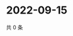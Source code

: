 # 2022-09-15

共 0 条

<!-- BEGIN WEIBO -->
<!-- 最后更新时间 Thu Sep 15 2022 08:36:19 GMT+0800 (China Standard Time) -->

<!-- END WEIBO -->

